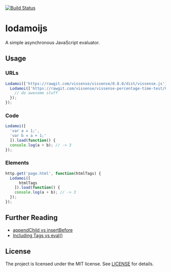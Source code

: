 [![Build Status](https://travis-ci.org/theborakompanioni/lodamoijs.svg?branch=master)](https://travis-ci.org/theborakompanioni/lodamoijs)

lodamoijs
========
A simple asynchronous JavaScript evaluator.

Usage
------

### URLs
```javascript
Lodamoi(['https://rawgit.com/vissense/vissense/0.8.0/dist/vissense.js']).load(function() {
  Lodamoi(['https://rawgit.com/vissense/vissense-percentage-time-test/0.5.0/dist/vissense-percentage-time-test.js']).load(function() {
    // do awesome stuff
  });
});
```

### Code
```javascript
Lodamoi([
  'var a = 1;',
  'var b = a + 1;'
  ]).load(function() {
  console.log(a + b); // -> 3
});
```

### Elements
```javascript
http.get('page.html', function(htmlTags) {
  Lodamoi([
      htmlTags
    ]).load(function() {
    console.log(a + b); // -> 3
  });
});
```

Further Reading
------
- [appendChild vs insertBefore](http://www.stevesouders.com/blog/2010/05/11/appendchild-vs-insertbefore/)
- [Including Tags vs eval()](http://stackoverflow.com/questions/8380204/is-there-a-performance-gain-in-including-script-tags-as-opposed-to-using-eval)

License
-------

The project is licensed under the MIT license. See
[LICENSE](https://github.com/theborakompanioni/lodamoijs/blob/master/LICENSE) for details.
